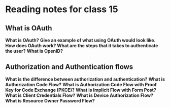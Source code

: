 # Reading notes for class 15

## What is OAuth

**What is OAuth?**
**Give an example of what using OAuth would look like.**
**How does OAuth work? What are the steps that it takes to authenticate the user?**
**What is OpenID?**

## Authorization and Authentication flows

**What is the difference between authorization and authentication?**
**What is Authorization Code Flow?**
**What is Authorization Code Flow with Proof Key for Code Exchange (PKCE)?**
**What is Implicit Flow with Form Post?**
**What is Client Credentials Flow?**
**What is Device Authorization Flow?**
**What is Resource Owner Password Flow?**
